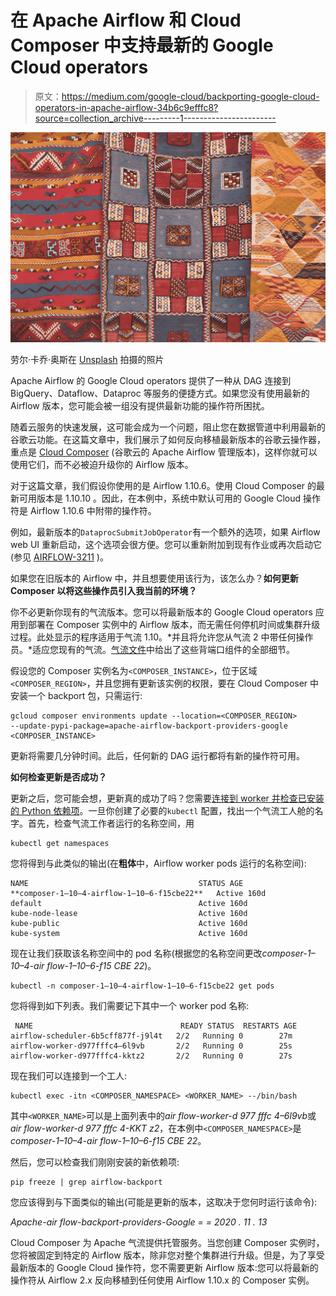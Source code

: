 # 在 Apache Airflow 和 Cloud Composer 中支持最新的 Google Cloud operators

> 原文：<https://medium.com/google-cloud/backporting-google-cloud-operators-in-apache-airflow-34b6c9efffc8?source=collection_archive---------1----------------------->

![](img/a16f446fe905103eb9a35cfde33c77d3.png)

劳尔·卡乔·奥斯在 [Unsplash](https://unsplash.com?utm_source=medium&utm_medium=referral) 拍摄的照片

Apache Airflow 的 Google Cloud operators 提供了一种从 DAG 连接到 BigQuery、Dataflow、Dataproc 等服务的便捷方式。如果您没有使用最新的 Airflow 版本，您可能会被一组没有提供最新功能的操作符所困扰。

随着云服务的快速发展，这可能会成为一个问题，阻止您在数据管道中利用最新的谷歌云功能。在这篇文章中，我们展示了如何反向移植最新版本的谷歌云操作器，重点是 [Cloud Composer](https://cloud.google.com/composer) (谷歌云的 Apache Airflow 管理版本)，这样你就可以使用它们，而不必被迫升级你的 Airflow 版本。

对于这篇文章，我们假设你使用的是 Airflow 1.10.6。使用 Cloud Composer 的最新可用版本是 1.10.10 。因此，在本例中，系统中默认可用的 Google Cloud 操作符是 Airflow 1.10.6 中附带的操作符。

例如，最新版本的`DataprocSubmitJobOperator`有一个额外的选项，如果 Airflow web UI 重新启动，这个选项会很方便。您可以重新附加到现有作业或再次启动它(参见 [AIRFLOW-3211](https://issues.apache.org/jira/browse/AIRFLOW-3211) )。

如果您在旧版本的 Airflow 中，并且想要使用该行为，该怎么办？**如何更新 Composer 以将这些操作员引入我当前的环境？**

你不必更新你现有的气流版本。您可以将最新版本的 Google Cloud operators 应用到部署在 Composer 实例中的 Airflow 版本，而无需任何停机时间或集群升级过程。此处显示的程序适用于气流 1.10。*并且将允许您从气流 2 中带任何操作员。*适应您现有的气流。[气流文件](https://airflow.readthedocs.io/en/latest/backport-providers.html)中给出了这些背端口组件的全部细节。

假设您的 Composer 实例名为`<COMPOSER_INSTANCE>`，位于区域`<COMPOSER_REGION>`，并且您拥有更新该实例的权限，要在 Cloud Composer 中安装一个 backport 包，只需运行:

```
gcloud composer environments update --location=<COMPOSER_REGION>       --update-pypi-package=apache-airflow-backport-providers-google <COMPOSER_INSTANCE>
```

更新将需要几分钟时间。此后，任何新的 DAG 运行都将有新的操作符可用。

**如何检查更新是否成功？**

更新之后，您可能会想，更新真的成功了吗？您需要[连接到 worker 并检查已安装的 Python 依赖项](https://cloud.google.com/composer/docs/how-to/using/installing-python-dependencies#viewing_installed_python_packages)。一旦你创建了必要的`kubectl` 配置，找出一个气流工人舱的名字。首先，检查气流工作者运行的名称空间，用

```
kubectl get namespaces
```

您将得到与此类似的输出(在**粗体**中，Airflow worker pods 运行的名称空间):

```
NAME                                      STATUS AGE
**composer-1–10–4-airflow-1–10–6-f15cbe22**   Active 160d
default                                   Active 160d
kube-node-lease                           Active 160d
kube-public                               Active 160d
kube-system                               Active 160d
```

现在让我们获取该名称空间中的 pod 名称(根据您的名称空间更改*composer-1–10–4-air flow-1–10–6-f15 CBE 22*)。

```
kubectl -n composer-1–10–4-airflow-1–10–6-f15cbe22 get pods
```

您将得到如下列表。我们需要记下其中一个 worker pod 名称:

```
 NAME                                 READY STATUS  RESTARTS AGE
airflow-scheduler-6b5cff877f-j9l4t   2/2   Running 0        27m 
airflow-worker-d977fffc4–6l9vb       2/2   Running 0        25s
airflow-worker-d977fffc4-kktz2       2/2   Running 0        27s
```

现在我们可以连接到一个工人:

```
kubectl exec -itn <COMPOSER_NAMESPACE> <WORKER_NAME> --/bin/bash
```

其中`<WORKER_NAME>`可以是上面列表中的*air flow-worker-d 977 fffc 4–6l9vb*或*air flow-worker-d 977 fffc 4-KKT z2*，在本例中`<COMPOSER_NAMESPACE>`是*composer-1–10–4-air flow-1–10–6-f15 CBE 22*。

然后，您可以检查我们刚刚安装的新依赖项:

```
pip freeze | grep airflow-backport
```

您应该得到与下面类似的输出(可能是更新的版本，这取决于您何时运行该命令):

*Apache-air flow-backport-providers-Google = = 2020 . 11 . 13*

Cloud Composer 为 Apache 气流提供托管服务。当您创建 Composer 实例时，您将被固定到特定的 Airflow 版本，除非您对整个集群进行升级。但是，为了享受最新版本的 Google Cloud 操作符，您不需要更新 Airflow 版本:您可以将最新的操作符从 Airflow 2.x 反向移植到任何使用 Airflow 1.10.x 的 Composer 实例。